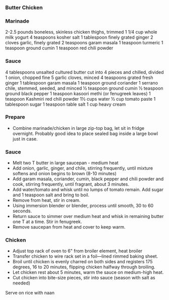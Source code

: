 ### Butter Chicken

### Marinade
2-2.5 pounds boneless, skinless chicken thighs, trimmed
1 1/4 cup whole milk yogurt
4 teaspoons kosher salt 
1 tablespoon finely grated ginger 
2 cloves garlic, finely grated 
2 teaspoons garam masala
1 teaspoon turmeric
1 teaspoon ground cumin
1 teaspoon red chili powder

### Sauce

4 tablespoons unsalted cultured butter cut into 4 pieces and chilled, divided
1 onion, chopped fine
5 garlic cloves, minced
4 teaspoons grated fresh ginger
1 tablespoon garam masala
1 teaspoon ground coriander
1 serrano chile, stemmed, seeded, and minced
½ teaspoon ground cumin
½ teaspoon ground black pepper
1 teaspoon kasoori methi (or fenugreek leaves)
1 teaspoon Kashmiri red chili powder
1½ cups water
½ cup tomato paste
1 tablespoon sugar
1 teaspoon table salt
1 cup heavy cream

### Prepare
* Combine marinade/chicken in large zip-top bag, let sit in fridge overnight. Probably good idea to place sealed bag inside a large bowl just in case.

### Sauce

* Melt two T butter in large saucepan - medium heat
* Add onion, garlic, ginger, and chile, stirring frequently, until mixture softens and onion begins to brown (8-10 minutes)
* Add garam masala, coriander, cumin, black pepper and chili powder and cook, stirring frequently, until fragrant, about 3 minutes.
* Add water/tomato and whisk until no lumps of tomato remain. Add sugar and 1 teaspoon salt and bring to boil.
* Remove from heat, stir in cream. 
* Using immersion blender or blender, process until smooth, 30 to 60 seconds.
* Return sauce to simmer over medium heat and whisk in remaining butter one T at a time. Stir in fenugreek.
* Remove saucepan from heat and cover to keep warm.

### Chicken
* Adjust top rack of oven to 6" from broiler element, heat broiler
* Transfer chicken to wire rack set in a foil—lined rimmed baking sheet.
* Broil until chicken is evenly charred on both sides and registers 175 degrees, 16 to 20 minutes, flipping chicken halfway through broiling.
* Let chicken rest about 5 minutes, warm the sauce on medium-high heat.
* Cut chicken into bite-size pieces, stir into sauce (season with salt as needed)

Serve on rice with naan
